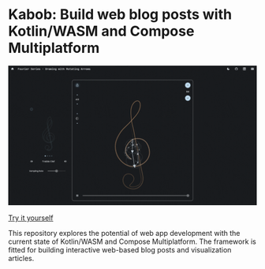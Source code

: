 # Kabob: Build web blog posts with Kotlin/WASM and Compose Multiplatform

![Fourier Series Visualization](gallery/cover.gif)

[Try it yourself](https://ndming.github.io/visualizations/fourier-series/)

This repository explores the potential of web app development with the current state of Kotlin/WASM and Compose Multiplatform. 
The framework is fitted for building interactive web-based blog posts and visualization articles.
